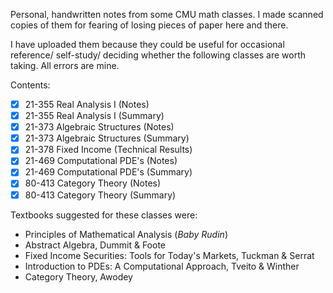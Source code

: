 Personal, handwritten notes from some CMU math classes. I made scanned copies of them for fearing of losing pieces of
paper here and there.

I have uploaded them because they could be useful for occasional reference/ self-study/ deciding whether the following
classes are worth taking. All errors are mine.

Contents:
- [x] 21-355 Real Analysis I (Notes)
- [x] 21-355 Real Analysis I (Summary)
- [x] 21-373 Algebraic Structures (Notes)
- [x] 21-373 Algebraic Structures (Summary)
- [x] 21-378 Fixed Income (Technical Results)
- [x] 21-469 Computational PDE's (Notes)
- [x] 21-469 Computational PDE's (Summary)
- [x] 80-413 Category Theory (Notes)
- [x] 80-413 Category Theory (Summary)

Textbooks suggested for these classes were:
- Principles of Mathematical Analysis (<i>Baby Rudin</i>)
- Abstract Algebra, Dummit & Foote
- Fixed Income Securities: Tools for Today's Markets, Tuckman & Serrat
- Introduction to PDEs: A Computational Approach, Tveito & Winther
- Category Theory, Awodey